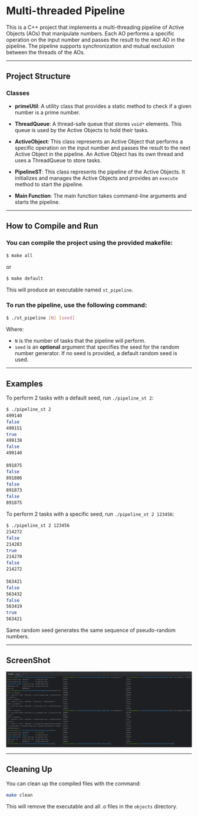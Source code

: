# Multi-threaded Pipeline

This is a C++ project that implements a multi-threading pipeline of Active Objects (AOs) that manipulate numbers. Each
AO performs a specific operation on the input number and passes the result to the next AO in the pipeline. The pipeline
supports synchronization and mutual exclusion between the threads of the AOs.

---

## Project Structure

### Classes

* **primeUtil**: A utility class that provides a static method to check if a given number is a prime number.

* **ThreadQueue**: A thread-safe queue that stores `void*` elements. This queue is used by the Active Objects to hold
  their tasks.

* **ActiveObject**: This class represents an Active Object that performs a specific operation on the input number and
  passes the result to the next Active Object in the pipeline. An Active Object has its own thread and uses a
  ThreadQueue to store tasks.

* **PipelineST**: This class represents the pipeline of the Active Objects. It initializes and manages the Active
  Objects and provides an `execute` method to start the pipeline.

* **Main Function**: The main function takes command-line arguments and starts the pipeline.

---

## How to Compile and Run

### You can compile the project using the provided makefile:

```bash
$ make all
```

or

```bash
$ make default
```

This will produce an executable named `st_pipeline`.

### To run the pipeline, use the following command:

```bash
$ ./st_pipeline [N] [seed]
```

Where:

- `N` is the number of tasks that the pipeline will perform.
- `seed` is an **optional** argument that specifies the seed for the random number generator. If no seed is provided, a
  default random seed is used.

---

## Examples

To perform 2 tasks with a default seed, run `./pipeline_st 2`:

```bash
$ ./pipeline_st 2
499140
false
499151
true
499138
false
499140

891875
false
891886
false
891873
false
891875
```

To perform 2 tasks with a specific seed, run `./pipeline_st 2 123456`:

```bash
$ ./pipeline_st 2 123456
214272
false
214283
true
214270
false
214272

563421
false
563432
false
563419
true
563421
```

Same random seed generates the same sequence of pseudo-random numbers.

---

## ScreenShot
![multiThreadedPipeline.png](multiThreadedPipeline.png)

---

## Cleaning Up

You can clean up the compiled files with the command:

```bash
make clean
```

This will remove the executable and all .o files in the `objects` directory.
